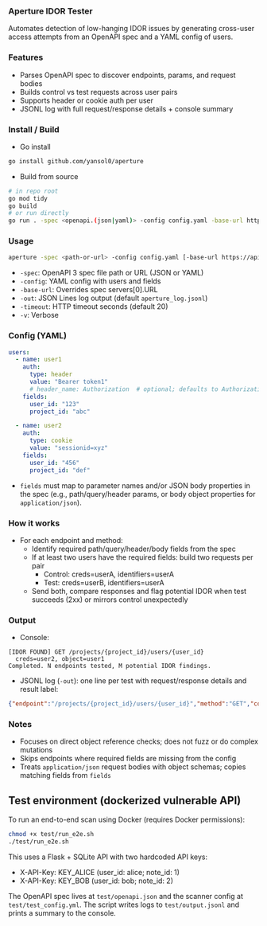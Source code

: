 ### Aperture IDOR Tester

Automates detection of low-hanging IDOR issues by generating cross-user access attempts from an OpenAPI spec and a YAML config of users.

### Features
- Parses OpenAPI spec to discover endpoints, params, and request bodies
- Builds control vs test requests across user pairs
- Supports header or cookie auth per user
- JSONL log with full request/response details + console summary

### Install / Build
- Go install
```sh
go install github.com/yansol0/aperture
```

- Build from source
```bash
# in repo root
go mod tidy
go build
# or run directly
go run . -spec <openapi.(json|yaml)> -config config.yaml -base-url https://api.example.com -out aperture_log.jsonl -v
```

### Usage
```bash
aperture -spec <path-or-url> -config config.yaml [-base-url https://api.example.com] [-out aperture_log.jsonl] [-timeout 20] [-v]
```
- `-spec`: OpenAPI 3 spec file path or URL (JSON or YAML)
- `-config`: YAML config with users and fields
- `-base-url`: Overrides spec servers[0].URL
- `-out`: JSON Lines log output (default `aperture_log.jsonl`)
- `-timeout`: HTTP timeout seconds (default 20)
- `-v`: Verbose

### Config (YAML)
```yaml
users:
  - name: user1
    auth:
      type: header
      value: "Bearer token1"
      # header_name: Authorization  # optional; defaults to Authorization
    fields:
      user_id: "123"
      project_id: "abc"

  - name: user2
    auth:
      type: cookie
      value: "sessionid=xyz"
    fields:
      user_id: "456"
      project_id: "def"
```
- `fields` must map to parameter names and/or JSON body properties in the spec (e.g., path/query/header params, or body object properties for `application/json`).

### How it works
- For each endpoint and method:
  - Identify required path/query/header/body fields from the spec
  - If at least two users have the required fields: build two requests per pair
    - Control: creds=userA, identifiers=userA
    - Test: creds=userB, identifiers=userA
  - Send both, compare responses and flag potential IDOR when test succeeds (2xx) or mirrors control unexpectedly

### Output
- Console:
```text
[IDOR FOUND] GET /projects/{project_id}/users/{user_id}
  creds=user2, object=user1
Completed. N endpoints tested, M potential IDOR findings.
```
- JSONL log (`-out`): one line per test with request/response details and result label:
```json
{"endpoint":"/projects/{project_id}/users/{user_id}","method":"GET","control":{...},"test":{...},"result":"IDOR FOUND"}
```

### Notes
- Focuses on direct object reference checks; does not fuzz or do complex mutations
- Skips endpoints where required fields are missing from the config
- Treats `application/json` request bodies with object schemas; copies matching fields from `fields`

## Test environment (dockerized vulnerable API)

To run an end-to-end scan using Docker (requires Docker permissions):

```bash
chmod +x test/run_e2e.sh
./test/run_e2e.sh
```

This uses a Flask + SQLite API with two hardcoded API keys:
- X-API-Key: KEY_ALICE (user_id: alice; note_id: 1)
- X-API-Key: KEY_BOB (user_id: bob; note_id: 2)

The OpenAPI spec lives at `test/openapi.json` and the scanner config at `test/test_config.yml`. The script writes logs to `test/output.jsonl` and prints a summary to the console.
